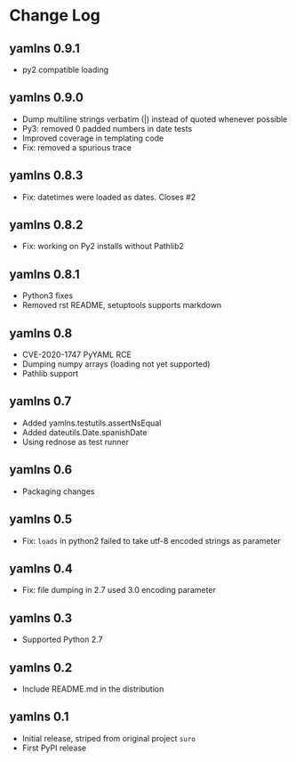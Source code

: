 # Change Log

## yamlns 0.9.1

- py2 compatible loading

## yamlns 0.9.0

- Dump multiline strings verbatim (|) instead of quoted whenever possible
- Py3: removed 0 padded numbers in date tests
- Improved coverage in templating code
- Fix: removed a spurious trace

## yamlns 0.8.3

- Fix: datetimes were loaded as dates. Closes #2

## yamlns 0.8.2

- Fix: working on Py2 installs without Pathlib2

## yamlns 0.8.1

- Python3 fixes
- Removed rst README, setuptools supports markdown

## yamlns 0.8

- CVE-2020-1747 PyYAML RCE
- Dumping numpy arrays (loading not yet supported)
- Pathlib support

## yamlns 0.7

- Added yamlns.testutils.assertNsEqual
- Added dateutils.Date.spanishDate
- Using rednose as test runner

## yamlns 0.6

- Packaging changes

## yamlns 0.5

- Fix: `loads` in python2 failed to take utf-8 encoded strings as parameter

## yamlns 0.4

- Fix: file dumping in 2.7 used 3.0 encoding parameter

## yamlns 0.3

- Supported Python 2.7

## yamlns 0.2

- Include README.md in the distribution

## yamlns 0.1

- Initial release, striped from original project `suro`
- First PyPI release


